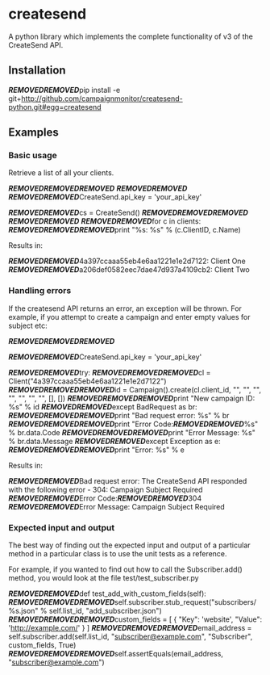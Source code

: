 # createsend

A python library which implements the complete functionality of v3 of the CreateSend API.

## Installation

***REMOVED******REMOVED***pip install -e git+http://github.com/campaignmonitor/createsend-python.git#egg=createsend

## Examples

### Basic usage
Retrieve a list of all your clients.

***REMOVED******REMOVED******REMOVED***
***REMOVED******REMOVED***
***REMOVED******REMOVED***CreateSend.api_key = 'your_api_key'

***REMOVED******REMOVED***cs = CreateSend()
***REMOVED******REMOVED******REMOVED***
***REMOVED******REMOVED***
***REMOVED******REMOVED***for c in clients:
***REMOVED******REMOVED******REMOVED***print "%s: %s" % (c.ClientID, c.Name)

Results in:

***REMOVED******REMOVED***4a397ccaaa55eb4e6aa1221e1e2d7122: Client One
***REMOVED******REMOVED***a206def0582eec7dae47d937a4109cb2: Client Two

### Handling errors
If the createsend API returns an error, an exception will be thrown. For example, if you attempt to create a campaign and enter empty values for subject etc:

***REMOVED******REMOVED******REMOVED***

***REMOVED******REMOVED***CreateSend.api_key = 'your_api_key'

***REMOVED******REMOVED***try:
***REMOVED******REMOVED******REMOVED***cl = Client("4a397ccaaa55eb4e6aa1221e1e2d7122")
***REMOVED******REMOVED******REMOVED***id = Campaign().create(cl.client_id, "", "", "", "", "", "", "", [], [])
***REMOVED******REMOVED******REMOVED***print "New campaign ID: %s" % id
***REMOVED******REMOVED***except BadRequest as br:
***REMOVED******REMOVED******REMOVED***print "Bad request error: %s" % br
***REMOVED******REMOVED******REMOVED***print "Error Code:***REMOVED******REMOVED***%s" % br.data.Code
***REMOVED******REMOVED******REMOVED***print "Error Message: %s" % br.data.Message
***REMOVED******REMOVED***except Exception as e:
***REMOVED******REMOVED******REMOVED***print "Error: %s" % e

Results in:

***REMOVED******REMOVED***Bad request error: The CreateSend API responded with the following error - 304: Campaign Subject Required
***REMOVED******REMOVED***Error Code:***REMOVED******REMOVED***304
***REMOVED******REMOVED***Error Message: Campaign Subject Required

### Expected input and output
The best way of finding out the expected input and output of a particular method in a particular class is to use the unit tests as a reference.

For example, if you wanted to find out how to call the Subscriber.add() method, you would look at the file test/test_subscriber.py

***REMOVED******REMOVED***def test_add_with_custom_fields(self):
***REMOVED******REMOVED******REMOVED***self.subscriber.stub_request("subscribers/%s.json" % self.list_id, "add_subscriber.json")
***REMOVED******REMOVED******REMOVED***custom_fields = [ { "Key": 'website', "Value": 'http://example.com/' } ]
***REMOVED******REMOVED******REMOVED***email_address = self.subscriber.add(self.list_id, "subscriber@example.com", "Subscriber", custom_fields, True)
***REMOVED******REMOVED******REMOVED***self.assertEquals(email_address, "subscriber@example.com")
